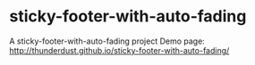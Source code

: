 # sticky-footer-with-auto-fading
A sticky-footer-with-auto-fading project
Demo page: http://thunderdust.github.io/sticky-footer-with-auto-fading/ 
